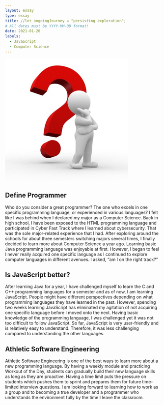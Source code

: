 ```yaml
---
layout: essay
type: essay
title: //let ongoingJourney = "persisting exploration";
# All dates must be YYYY-MM-DD format!
date: 2021-01-20
labels:
  - JavaScript
  - Computer Science
---
```


<img class="ui medium left floated image" src="../images/javascript.jpg">

## Define Programmer

Who do you consider a great programmer? The one who excels in one specific programming language, or experienced in various languages? I felt like I was behind when I declared my major as a Computer Science. Back in high school, I have been exposed to the HTML programming language and participated in Cyber Fast Track where I learned about cybersecurity. That was the sole major-related experience that I had. After exploring around the schools for about three semesters switching majors several times, I finally decided to learn more about Computer Science a year ago. Learning basic Java programming language was enjoyable at first. However, I began to feel I never really acquired one specific language as I continued to explore computer languages in different avenues. I asked, “am I on the right track?”


## Is JavaScript better?

After learning Java for a year, I have challenged myself to learn the C and C++ programming languages for a semester and as of now, I am learning JavaScript. People might have different perspectives depending on what programming languages they have learned in the past. However, spending two weeks learning JavaScript has eliminated my agitation of not acquiring one specific language before I moved onto the next. Having basic knowledge of the programming language, I was challenged yet it was not too difficult to follow JavaScript. So far, JavaScript is very user-friendly and is relatively easy to understand. Therefore, it was less challenging compared to understanding the other languages.

## Athletic Software Engineering

Athletic Software Engineering is one of the best ways to learn more about a new programming language. By having a weekly module and practicing Workout of the Day, students can gradually build their new language skills as long as they are proactive. Having a time limit puts the pressure on students which pushes them to sprint and prepares them for future time-limited interview questions. I am looking forward to learning how to work as a group and to becoming a true developer and a programmer who understands the environment fully by the time I leave the classroom.
